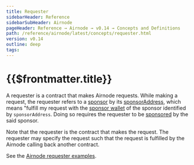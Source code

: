 ```yaml
---
title: Requester
sidebarHeader: Reference
sidebarSubHeader: Airnode
pageHeader: Reference → Airnode → v0.14 → Concepts and Definitions
path: /reference/airnode/latest/concepts/requester.html
version: v0.14
outline: deep
tags:
---
```


<VersionWarning/>

<PageHeader/>

<SearchHighlight/>

<FlexStartTag/>

# {{$frontmatter.title}}

A requester is a contract that makes Airnode requests. While making a request,
the requester refers to a
[sponsor](/reference/airnode/latest/concepts/sponsor.md) by its
[sponsorAddress](/reference/airnode/latest/concepts/sponsor.md#sponsoraddress),
which means "fulfill my request with the
[sponsor wallet](/reference/airnode/latest/concepts/sponsor.md#sponsorwallet) of
the sponsor identified by `sponsorAddress`. Doing so requires the requester to
be [sponsored](/reference/airnode/latest/concepts/sponsor.md) by the said
sponsor.

Note that the requester is the contract that makes the request. The requester
may specify the request such that the request is fulfilled by the Airnode
calling back another contract.

See the
[Airnode requester examples](https://github.com/api3dao/airnode/blob/v0.14/packages/airnode-examples/contracts).

<FlexEndTag/>
